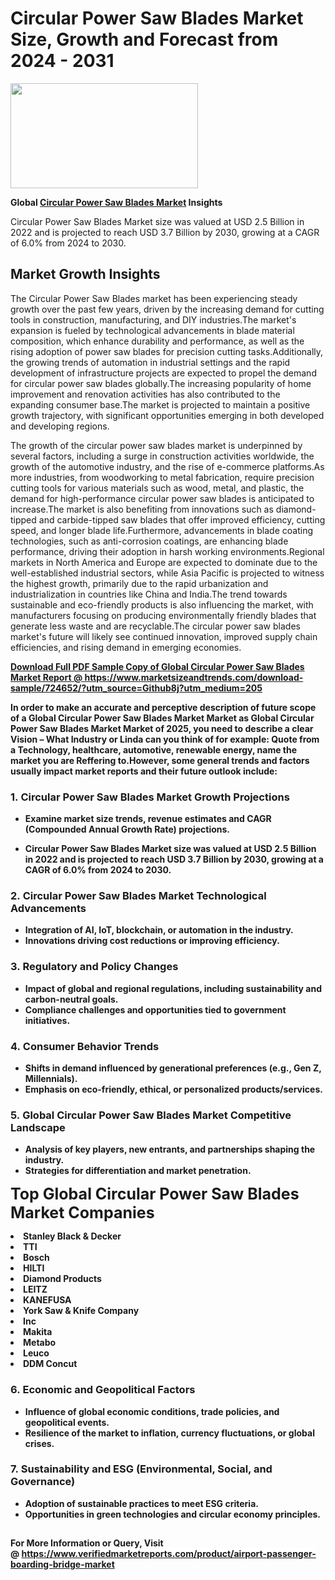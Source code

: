<H1>Circular Power Saw Blades Market Size, Growth and Forecast from 2024 - 2031</H1><img class="aligncenter size-medium wp-image-584254" src="https://thirdeyenews.in/wp-content/uploads/2024/09/Global-Market-Research-300x168.jpeg" alt="" width="300" height="168" /><p><strong>Global&nbsp;<a href="https://www.marketsizeandtrends.com/download-sample/724652/?utm_source=Github8j?utm_medium=205">Circular Power Saw Blades Market</a> Insights</strong></p><p>Circular Power Saw Blades Market size was valued at USD 2.5 Billion in 2022 and is projected to reach USD 3.7 Billion by 2030, growing at a CAGR of 6.0% from 2024 to 2030.</p><p><h2>Market Growth Insights</h2> <p>The Circular Power Saw Blades market has been experiencing steady growth over the past few years, driven by the increasing demand for cutting tools in construction, manufacturing, and DIY industries.The market's expansion is fueled by technological advancements in blade material composition, which enhance durability and performance, as well as the rising adoption of power saw blades for precision cutting tasks.Additionally, the growing trends of automation in industrial settings and the rapid development of infrastructure projects are expected to propel the demand for circular power saw blades globally.The increasing popularity of home improvement and renovation activities has also contributed to the expanding consumer base.The market is projected to maintain a positive growth trajectory, with significant opportunities emerging in both developed and developing regions.</p> <p><strong><a href="#"></a></strong></p> <p>The growth of the circular power saw blades market is underpinned by several factors, including a surge in construction activities worldwide, the growth of the automotive industry, and the rise of e-commerce platforms.As more industries, from woodworking to metal fabrication, require precision cutting tools for various materials such as wood, metal, and plastic, the demand for high-performance circular power saw blades is anticipated to increase.The market is also benefiting from innovations such as diamond-tipped and carbide-tipped saw blades that offer improved efficiency, cutting speed, and longer blade life.Furthermore, advancements in blade coating technologies, such as anti-corrosion coatings, are enhancing blade performance, driving their adoption in harsh working environments.Regional markets in North America and Europe are expected to dominate due to the well-established industrial sectors, while Asia Pacific is projected to witness the highest growth, primarily due to the rapid urbanization and industrialization in countries like China and India.The trend towards sustainable and eco-friendly products is also influencing the market, with manufacturers focusing on producing environmentally friendly blades that generate less waste and are recyclable.The circular power saw blades market's future will likely see continued innovation, improved supply chain efficiencies, and rising demand in emerging economies.</p> <p><strong><a href="#"></p><p><span class=""><strong>Download Full PDF Sample Copy of Global Circular Power Saw Blades Market Report</strong> @ <a href="https://www.marketsizeandtrends.com/download-sample/724652/?utm_source=Github8j?utm_medium=205" target="_blank">https://www.marketsizeandtrends.com/download-sample/724652/?utm_source=Github8j?utm_medium=205</a></span></p><p>In order to make an accurate and perceptive description of future scope of a Global&nbsp;Circular Power Saw Blades Market Market as Global&nbsp;Circular Power Saw Blades Market Market of 2025, you need to describe a clear Vision &ndash; What Industry or Linda can you think of for example: Quote from a Technology, healthcare, automotive, renewable energy, name the market you are Reffering to.However, some general trends and factors usually impact market reports and their future outlook include:</p><h3>1.&nbsp;<strong>Circular Power Saw Blades Market Growth Projections</strong></h3><ul><li>Examine market size trends, revenue estimates and CAGR (Compounded Annual Growth Rate) projections.</li><li><p>Circular Power Saw Blades Market size was valued at USD 2.5 Billion in 2022 and is projected to reach USD 3.7 Billion by 2030, growing at a CAGR of 6.0% from 2024 to 2030.</p></li></ul><h3>2.&nbsp;<strong>Circular Power Saw Blades Market Technological Advancements</strong></h3><ul><li>Integration of AI, IoT, blockchain, or automation in the industry.</li><li>Innovations driving cost reductions or improving efficiency.</li></ul><h3>3.&nbsp;<strong>Regulatory and Policy Changes</strong></h3><ul><li>Impact of global and regional regulations, including sustainability and carbon-neutral goals.</li><li>Compliance challenges and opportunities tied to government initiatives.</li></ul><h3>4.&nbsp;<strong>Consumer Behavior Trends</strong></h3><ul><li>Shifts in demand influenced by generational preferences (e.g., Gen Z, Millennials).</li><li>Emphasis on eco-friendly, ethical, or personalized products/services.</li></ul><h3>5.&nbsp;<strong>Global Circular Power Saw Blades Market Competitive Landscape</strong></h3><ul><li>Analysis of key players, new entrants, and partnerships shaping the industry.</li><li>Strategies for differentiation and market penetration.</li></ul><p data-pm-slice="1 1 []"><span style="color: inherit; font-family: inherit; font-size: 25px;">Top Global Circular Power Saw Blades Market Companies</span></p><div class="" data-test-id=""><p><li>Stanley Black & Decker</li><li> TTI</li><li> Bosch</li><li> HILTI</li><li> Diamond Products</li><li> LEITZ</li><li> KANEFUSA</li><li> York Saw & Knife Company</li><li> Inc</li><li> Makita</li><li> Metabo</li><li> Leuco</li><li> DDM Concut</li></p></div><h3>6.&nbsp;<strong>Economic and Geopolitical Factors</strong></h3><ul><li>Influence of global economic conditions, trade policies, and geopolitical events.</li><li>Resilience of the market to inflation, currency fluctuations, or global crises.</li></ul><h3>7.&nbsp;<strong>Sustainability and ESG (Environmental, Social, and Governance)</strong></h3><ul><li>Adoption of sustainable practices to meet ESG criteria.</li><li>Opportunities in green technologies and circular economy principles.</li></ul><h2><strong style="font-size: 14px;">For More Information or Query, Visit @&nbsp;</strong><a style="background-color: #ffffff; font-size: 14px;" href="https://www.marketsizeandtrends.com/report/circular-power-saw-blades-market/" target="_blank">https://www.verifiedmarketreports.com/product/airport-passenger-boarding-bridge-market</a></h2>
